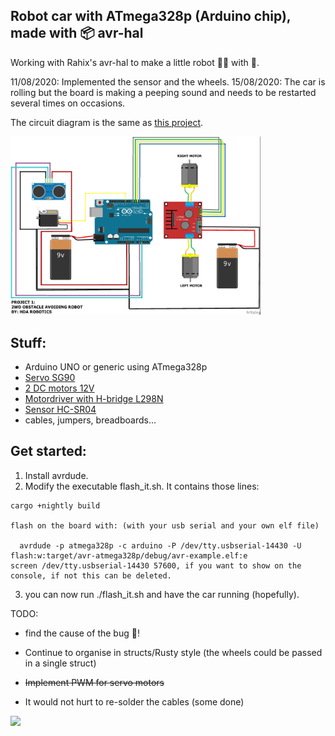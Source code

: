 ## Robot car with ATmega328p (Arduino chip), made with :package: avr-hal

Working with Rahix's avr-hal to make a little robot :car:🐯 with 📡.

11/08/2020:
Implemented the sensor and the wheels.
15/08/2020:
The car is rolling but the board is making a peeping sound and needs to be restarted
several times on occasions.

The circuit diagram is the same as [this project](https://create.arduino.cc/projecthub/hda-robotics/project-1-2wd-obstacle-avoiding-robot-390ef8).
<div>
<img src="circuit_diagram.jpg" width="400" />
  </div>

## Stuff:

- Arduino UNO or generic using ATmega328p
- [Servo SG90](https://components101.com/servo-motor-basics-pinout-datasheet)
- [2 DC motors 12V](http://robotechshop.com/shop/robotics/motors/dc-motors/yellow-gearbox-motor/?v=f78a77f631d2)
- [Motordriver with H-bridge L298N](https://howtomechatronics.com/tutorials/arduino/arduino-dc-motor-control-tutorial-l298n-pwm-h-bridge/)
- [Sensor HC-SR04](https://www.amazon.co.uk/dp/B07TKVPPHF/ref=as_li_ss_tl?_encoding=UTF8&psc=1&linkCode=sl1&tag=howtomuk-21&linkId=8faa13eaeab406a33ae606e005699aaf&language=en_GB)
- cables, jumpers, breadboards...

## Get started:

1. Install avrdude.
2. Modify the executable flash_it.sh. It contains those lines:
```
cargo +nightly build

flash on the board with: (with your usb serial and your own elf file)

  avrdude -p atmega328p -c arduino -P /dev/tty.usbserial-14430 -U flash:w:target/avr-atmega328p/debug/avr-example.elf:e
screen /dev/tty.usbserial-14430 57600, if you want to show on the console, if not this can be deleted.
```
3. you can now run ./flash_it.sh and have the car running (hopefully).

TODO:

- find the cause of the bug 🐛!

- Continue to organise in structs/Rusty style (the wheels could be passed in a single struct)

- ~~Implement PWM for servo motors~~

- It would not hurt to re-solder the cables (some done)

<img src="here_comes_tiger_3.gif" width="400" />
